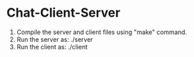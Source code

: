 Chat-Client-Server
==================
1. Compile the server and client files using "make" command.
2. Run the server as:
    ./server <portNumber>
3. Run the client as:
    ./client <username> <serverAddress> <portNumber>

